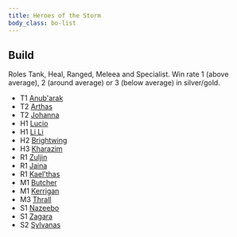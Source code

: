 ```yaml
---
title: Heroes of the Storm
body_class: bo-list
---
```


## Build ##

Roles Tank, Heal, Ranged, Meleea and Specialist. Win rate 1 (above
average), 2 (around average) or 3 (below average) in silver/gold.

- T1 [ Anub'arak ]( anubarak.html )
- T2 [ Arthas ]( arthas.html )
- T2 [ Johanna ]( johanna.html )
- H1 [ Lucio ]( lucio.html )
- H1 [ Li Li ]( lili.html )
- H2 [ Brightwing ]( brightwing.html )
- H3 [ Kharazim ]( kharazim.html )
- R1 [ Zuljin ]( zuljin.html )
- R1 [ Jaina ]( jaina.html )
- R1 [ Kael\'thas ]( kaelthas.html )
- M1 [ Butcher ]( butcher.html )
- M1 [ Kerrigan ]( kerrigan.html )
- M3 [ Thrall ]( thrall.html )
- S1 [ Nazeebo ]( nazeebo.html )
- S1 [ Zagara ]( zagara.html )
- S2 [ Sylvanas ]( sylvanas.html )
